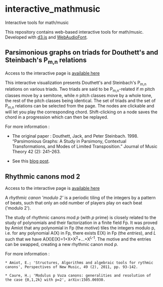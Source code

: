 # interactive_mathmusic
Interactive tools for math/music

This repository contains web-based interactive tools for math/music.
Developed with [d3.js](https://d3js.org/) and [WebAudioFont](https://surikov.github.io/webaudiofont/).

## Parsimonious graphs on triads for Douthett's and Steinbach's P<sub>m,n</sub> relations

Access to the interactive page is [available here](https://alexpof.github.io/interactive_mathmusic/Pmn_graphs/pmn_graphs.html)

This interactive visualization presents Douthett's and Steinbach's P<sub>m,n</sub> relations on various triads.
Two triads are said to be P<sub>m,n</sub>-related if *m* pitch classes move by a semitone,
while *n* pitch classes move by a whole tone, the rest of the pitch classes being identical.
The set of triads and the set of P<sub>m,n</sub> relations can be selected from the page. The nodes are clickable and will let you play the
corresponding chord.
Shift-clicking on a node saves the chord in a progression which can then be replayed.


For more information :

  * The original paper : Douthett, Jack, and Peter Steinbach. 1998. “Parsimonious Graphs: A Study in Parsimony, Contextual Transformations, and Modes of Limited Transposition.” Journal of Music Theory 42 (2): 241–263.

  * See this [blog post](https://alpof.wordpress.com/2019/09/22/transformational-music-theory-16/).

## Rhythmic canons mod 2

Access to the interactive page is [available here](https://alexpof.github.io/interactive_mathmusic/rhythm_canon_mod2/rhythm_canon_mod2.html)

A *rhythmic canon 'modulo 2'* is a periodic tiling of the integers by a pattern of beats, such that only an odd number of players play on each beat ('modulo 2').

The study of rhythmic canons mod *p* (with *p* prime) is closely related to the study of polynomials and their factorization in a finite field Fp.
It was proved by Amiot that any polynomial in Fp (the *motive*) tiles the integers modulo p, i.e. for any polynomial A(X) in Fp, there exists E(X) in Fp (the *entries*), and *L* such that
we have A(X)E(X)=1+X+X<sup>2</sup>+...+X<sup>L-1</sup>.
The motive and the entries can be swapped, creating a new rhythmic canon mod *p*.

For more information :

    * Amiot, E.; 'Structures, Algorithms and algebraic tools for rythmic canons', Perspectives of New Music, 49 (2), 2011, pp. 93-142.

    * Caure, H.; 'Modulus p Vuza canons: generalities and resolution of the case {0,1,2k} with p=2', arXiv:1505.06930.
